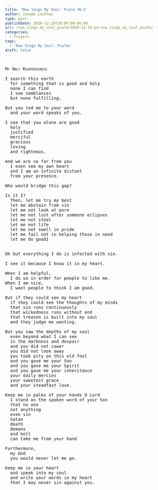 ```yaml
---
title: 'Now Sings My Soul: Psalm 36:5'
author: Joseph Louthan
type: post
publishDate: 2020-12-29T20:00:00-06:00
url: /now_sings_my_soul_psalm/2020-12-29-pm-now_sings_my_soul_psalm/
categories:
  - Prayers
tags:
  - 'Now Sings My Soul: Psalms'
draft: false
---
```

<pre>
<div style="font-variant: small-caps;">
My Only Righteousness
</div>
I search this earth
  for something that is good and holy
  none I can find
  I see semblances
  but none fulfilling.

But you led me to your word
  and your word speaks of you.

I see that you alone are good
  holy
  justified
  merciful
  gracious
  loving
  and righteous.

And we are so far from you
  I even see my own heart
  and I am an infinite distant
  from your presence.

Who would bridge this gap?

Is it I?
  Then, let me try my best
  let me abstain from sin
  let me not look at porn
  let me not lust after someone eclipses
  let me not steal 
  let me not life
  let me not swell in pride
  let me fail not in helping those in need
  let me do good1


Oh but everything I do is infected with sin.

I see it because I know it in my heart.

When I am helpful,
  I do so in order for people to like me.
When I am nice,
  I want people to think I am good.

But if they could see my heart
  if they could see the thoughts of my minds
  that sin runs continuously
  that wickedness runs without end
  that treason is built into my soul
  and they judge me wanting.

But you saw the depths of my soul
  even beyond what I can see
  in the darkness and despair
  and you did not cower
  you did not look away
  you took pity on this old fool
  and you gave me your Son
  and you gave me your Spirit
  and you gave me your inheritance
  your daily mercies
  your sweetest grace
  and your steadfast love.

Keep me in palms of your hands O Lord
  I stand on the spoken word of your Son
  that no one
  not anything
  even sin
  Satan
  death
  demons
  and hell
  can take me from your hand

Furthermore,
  my God
  you would never let me go.

Keep me in your heart
  and speak into my soul
  and write your words in my heart
  that I may never sin against you.
</pre>
